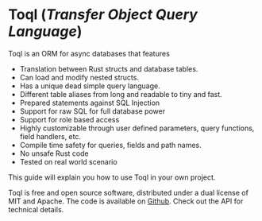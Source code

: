 # Toql (_Transfer Object Query Language_)

Toql is an ORM for async databases that features
- Translation between Rust structs and database tables.
- Can load and modify nested structs.
- Has a unique dead simple query language.
- Different table aliases from long and readable to tiny and fast.
- Prepared statements against SQL Injection
- Support for raw SQL for full database power
- Support for role based access
- Highly customizable through user defined parameters, query functions, field handlers, etc. 
- Compile time safety for queries, fields and path names.
- No unsafe Rust code
- Tested on real world scenario

This guide will explain you how to use Toql in your own project.

Toql is free and open source software, distributed under a dual license of MIT and Apache. The code is available on [Github](https://www.github.com/roy-ganz/toql). Check out the API for technical details.



